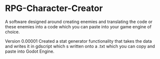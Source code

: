 # RPG-Character-Creator
A software designed around creating enemies and translating the code or these enemies
into a code which you can paste into your game engine of choice.


Version 0.00001
Created a stat generator functionality that takes the data and writes it in gdscript which s written onto a .txt which
you can copy and paste into Godot Engine.

